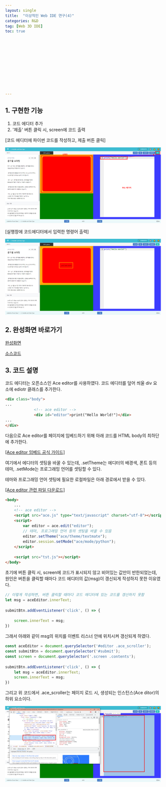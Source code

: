 ```yaml
---
layout: single
title:  "이상적인 Web IDE 연구(4)"
categories: R&D
tag: [Web 3D IDE]
toc: true 











---
```


## 1. 구현한 기능

1. 코드 에디터 추가
2. '제출' 버튼 클릭 시, screen에 코드 출력

[코드 에디터에 파이썬 코드를 작성하고, 제출 버튼 클릭]

![image-20220919102116872](/assets/img/image-20220919102116872.png)



[실행창에 코드에디터에서 입력한 명령어 출력]

![image-20220919102258878](/assets/img/image-20220919102258878.png)







## 2. 완성화면 바로가기

[완성화면](https://dkgkejdrb.github.io/Web_Frontend_Research/WEB%202D%20IDE/ver1.2/Studio.html)

[소스코드](https://github.com/dkgkejdrb/Web_Frontend_Research/tree/main/WEB%202D%20IDE/ver1.2)









## 3. 코드 설명 

코드 에디터는 오픈소스인 Ace editor를 사용하였다. 코드 에디터를 덮어 씌울 div 요소에 ediotr 클래스를 추가한다.

```html
<div class="body">
...
             <!-- ace editor -->	
             <div id="editor">print("Hello World!")</div>
...
</div>
```



다음으로 Ace editor를 페이지에 임베드하기 위해 아래 코드를 HTML body의 최하단에 추가한다.

[[Ace editor 임베드 공식 가이드]](https://ace.c9.io/#nav=embedding)

여기에서 에디터의 셋팅을 바꿀 수 있는데, .setTheme는 에디터의 배경색, 폰트 등의 테마, .setMode는 프로그래밍 언어를 셋팅할 수 있다.

테마와 프로그래밍 언어 셋팅에 필요한 로컬파일은 아래 경로에서 받을 수 있다.

[[Ace editor 관련 파일 다운로드]](https://github.com/ajaxorg/ace-builds/tree/b42816c6cf7a608d233dc511f6941ffd71da823f/src-noconflict)

```html
<body>
    ...
	<!-- ace editor -->
    <script src="ace.js" type="text/javascript" charset="utf-8"></script>
    <script>
        var editor = ace.edit("editor");
        // 테마, 프로그래밍 언어 등의 셋팅을 바꿀 수 있음
        editor.setTheme("ace/theme/textmate");
        editor.session.setMode("ace/mode/python");
    </script>

    <script src="tst.js"></script>
</body>
```





초기에 버튼 클릭 시, screen에 코드가 표시되지 않고 비어있는 값만이 반한되었는데, 원인은 버튼을 클릭할 때마다 코드 에디터의 값(msg)이 갱신되게 작성하지 못한 이유였다.

```javascript
// 이렇게 작성하면, 버튼 클릭할 때마다 코드 에디터에 있는 코드를 갱신하지 못함
let msg = aceEditor.innerText;

submitBtn.addEventListener('click', () => {

    screen.innerText = msg;
})
```





그래서 아래와 같이 msg의 위치를 이벤트 리스너 안에 위치시켜 갱신되게 하였다.

```javascript
const aceEditor = document.querySelector('#editor .ace_scroller');
const submitBtn = document.querySelector('#submit');
const screen = document.querySelector('.screen .contents');

submitBtn.addEventListener('click', () => {
    let msg = aceEditor.innerText;
    screen.innerText = msg;
})
```



그리고 위 코드에서 .ace_scroller는 페이지 로드 시, 생성되는 인스턴스(Ace ditor)의 하위 요소이다.

![image-20220919105224512](/assets/img/image-20220919105224512.png)
